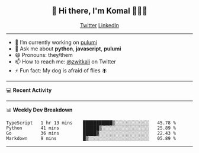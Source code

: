 <h2 align="center"> 👋 Hi there, I'm Komal 🧑🏾‍💻 </h2>
<p align="center">
    <a href="https://twitter.com/zwitkali">Twitter</a>
    <a href="https://www.linkedin.com/in/komal-ali/">LinkedIn</a>
</p>

--------

- 🔭 I’m currently working on [pulumi](https://github.com/pulumi/pulumi)
- 💬 Ask me about **python**, **javascript**, **pulumi** 
- 😄 Pronouns: they/them
- 📫 How to reach me: [@zwitkali](https://twitter.com/zwitkali) on Twitter
- ⚡ Fun fact: My dog is afraid of flies 🪰

--------
💻 **Recent Activity**

<!--START_SECTION:activity-->
<!--END_SECTION:activity-->

--------

📊 **Weekly Dev Breakdown**
<!--START_SECTION:waka-->
```text
TypeScript   1 hr 13 mins    ███████████▒░░░░░░░░░░░░░   45.78 % 
Python       41 mins         ██████▒░░░░░░░░░░░░░░░░░░   25.89 % 
Go           36 mins         █████▓░░░░░░░░░░░░░░░░░░░   22.43 % 
Markdown     9 mins          █▒░░░░░░░░░░░░░░░░░░░░░░░   05.89 % 
```
<!--END_SECTION:waka-->

--------